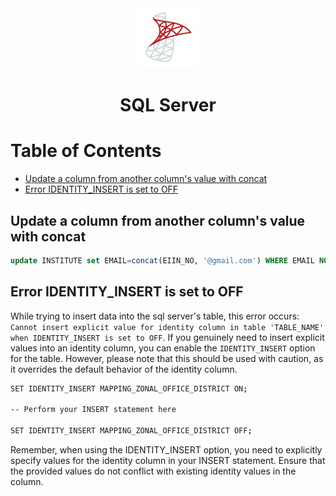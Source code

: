 <div align="center">
  <a href="https://www.microsoft.com/en-us/sql-server/sql-server-downloads">
    <img alt="mssql" src="../logos/mssql.png"/>
  </a>
  <h1>SQL Server</h1>
</div>

# Table of Contents

- [Update a column from another column's value with concat](#update-a-column-from-another-columns-value-with-concat)
- [Error IDENTITY_INSERT is set to OFF](#error-identity_insert-is-set-to-off)

## Update a column from another column's value with concat

```sql
update INSTITUTE set EMAIL=concat(EIIN_NO, '@gmail.com') WHERE EMAIL NOT LIKE '%@%';
```

## Error IDENTITY_INSERT is set to OFF

While trying to insert data into the sql server's table, this error occurs: `Cannot insert explicit value for identity column in table 'TABLE_NAME' when IDENTITY_INSERT is set to OFF`. If you genuinely need to insert explicit values into an identity column, you can enable the `IDENTITY_INSERT` option for the table. However, please note that this should be used with caution, as it overrides the default behavior of the identity column.

```sh
SET IDENTITY_INSERT MAPPING_ZONAL_OFFICE_DISTRICT ON;

-- Perform your INSERT statement here

SET IDENTITY_INSERT MAPPING_ZONAL_OFFICE_DISTRICT OFF;
```

Remember, when using the IDENTITY_INSERT option, you need to explicitly specify values for the identity column in your INSERT statement. Ensure that the provided values do not conflict with existing identity values in the column.
